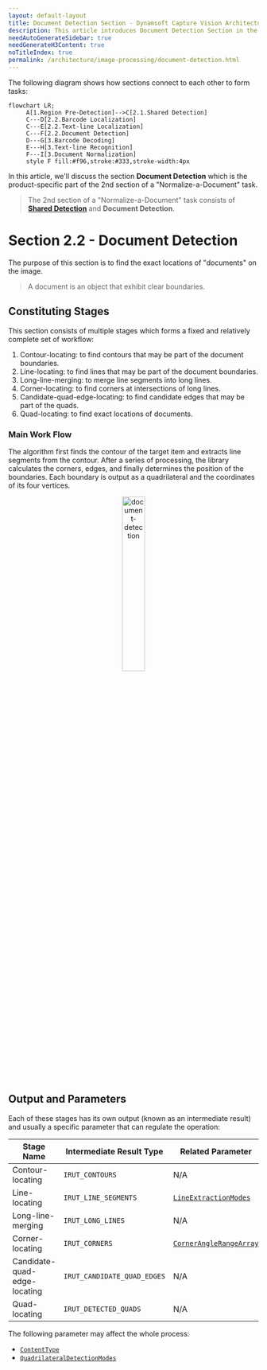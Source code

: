 ```yaml
---
layout: default-layout
title: Document Detection Section - Dynamsoft Capture Vision Architecture
description: This article introduces Document Detection Section in the Dynamsoft Capture Vision architecture.
needAutoGenerateSidebar: true
needGenerateH3Content: true
noTitleIndex: true
permalink: /architecture/image-processing/document-detection.html
---
```


The following diagram shows how sections connect to each other to form tasks:

```mermaid
flowchart LR;
     A[1.Region Pre-Detection]-->C[2.1.Shared Detection]
     C---D[2.2.Barcode Localization]
     C---E[2.2.Text-line Localization]
     C---F[2.2.Document Detection]
     D---G[3.Barcode Decoding]
     E---H[3.Text-line Recognition]
     F---I[3.Document Normalization]
     style F fill:#f96,stroke:#333,stroke-width:4px
```

In this article, we'll discuss the section **Document Detection** which is the product-specific part of the 2nd section of a "Normalize-a-Document" task.

> The 2nd section of a "Normalize-a-Document" task consists of [**Shared Detection**](shared-detection.md) and **Document Detection**.

# Section 2.2 - Document Detection

The purpose of this section is to find the exact locations of "documents" on the image. 

> A document is an object that exhibit clear boundaries.

## Constituting Stages

This section consists of multiple stages which forms a fixed and relatively complete set of workflow:

1. Contour-locating: to find contours that may be part of the document boundaries.
2. Line-locating: to find lines that may be part of  the document boundaries.
3. Long-line-merging: to merge line segments into long lines.
4. Corner-locating: to find corners at intersections of long lines.
5. Candidate-quad-edge-locating: to find candidate edges that may be part of the quads.
6. Quad-locating: to find exact locations of documents.

### Main Work Flow

The algorithm first finds the contour of the target item and extracts line segments from the contour. After a series of processing, the library calculates the corners, edges, and finally determines the position of the boundaries. Each boundary is output as a quadrilateral and the coordinates of its four vertices.

<div align="center">
   <p><img src="../assets/document-detection.png" alt="document-detection" width="30%" /></p>
   <p></p>
</div>

## Output and Parameters

Each of these stages has its own output (known as an intermediate result) and usually a specific parameter that can regulate the operation:

| Stage Name                   | Intermediate Result Type    | Related Parameter                                                                                                   |
| ---------------------------- | --------------------------- | ------------------------------------------------------------------------------------------------------------------- |
| Contour-locating             | `IRUT_CONTOURS`             | N/A                                                                                                                 |
| Line-locating                | `IRUT_LINE_SEGMENTS`        | [`LineExtractionModes`](../../parameters/reference/document-normalizer-task-settings/line-extraction-modes.md)      |
| Long-line-merging            | `IRUT_LONG_LINES`           | N/A                                                                                                                 |
| Corner-locating              | `IRUT_CORNERS`              | [`CornerAngleRangeArray`](../../parameters/reference/document-normalizer-task-settings/corner-angle-range-array.md) |
| Candidate-quad-edge-locating | `IRUT_CANDIDATE_QUAD_EDGES` | N/A                                                                                                                 |
| Quad-locating                | `IRUT_DETECTED_QUADS`       | N/A                                                                                                                 |

The following parameter may affect the whole process:

- [`ContentType`](../../parameters/reference/document-normalizer-task-settings/content-type.md)
- [`QuadrilateralDetectionModes`](../../parameters/reference/document-normalizer-task-settings/quadrilateral-detection-modes.md)
